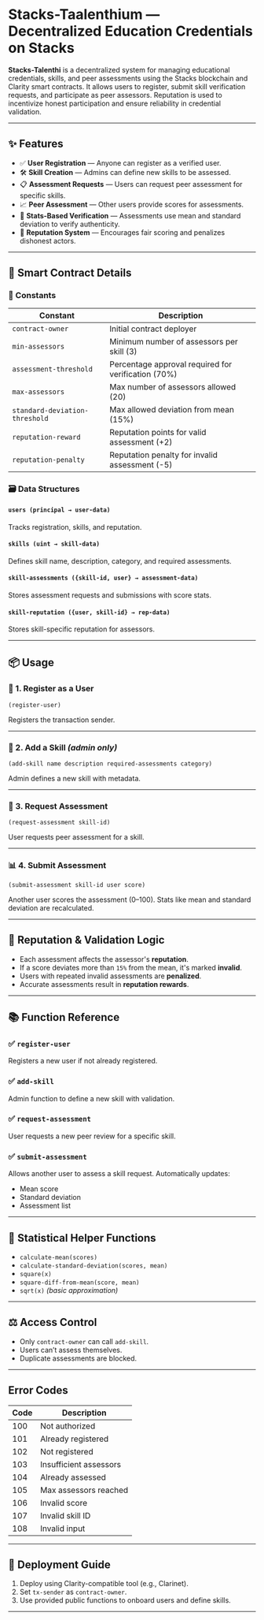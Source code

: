
#  Stacks-Taalenthium — Decentralized Education Credentials on Stacks

**Stacks-Talenthi** is a decentralized system for managing educational credentials, skills, and peer assessments using the Stacks blockchain and Clarity smart contracts. It allows users to register, submit skill verification requests, and participate as peer assessors. Reputation is used to incentivize honest participation and ensure reliability in credential validation.

---

## ✨ Features

* ✅ **User Registration** — Anyone can register as a verified user.
* 🛠️ **Skill Creation** — Admins can define new skills to be assessed.
* 📋 **Assessment Requests** — Users can request peer assessment for specific skills.
* 📈 **Peer Assessment** — Other users provide scores for assessments.
* 🧮 **Stats-Based Verification** — Assessments use mean and standard deviation to verify authenticity.
* 🌟 **Reputation System** — Encourages fair scoring and penalizes dishonest actors.

---

## 🔧 Smart Contract Details

### 📄 Constants

| Constant                       | Description                                         |
| ------------------------------ | --------------------------------------------------- |
| `contract-owner`               | Initial contract deployer                           |
| `min-assessors`                | Minimum number of assessors per skill (3)           |
| `assessment-threshold`         | Percentage approval required for verification (70%) |
| `max-assessors`                | Max number of assessors allowed (20)                |
| `standard-deviation-threshold` | Max allowed deviation from mean (15%)               |
| `reputation-reward`            | Reputation points for valid assessment (+2)         |
| `reputation-penalty`           | Reputation penalty for invalid assessment (-5)      |

### 🗃 Data Structures

#### `users (principal → user-data)`

Tracks registration, skills, and reputation.

#### `skills (uint → skill-data)`

Defines skill name, description, category, and required assessments.

#### `skill-assessments ({skill-id, user} → assessment-data)`

Stores assessment requests and submissions with score stats.

#### `skill-reputation ({user, skill-id} → rep-data)`

Stores skill-specific reputation for assessors.

---

## 📦 Usage

### 🔐 1. Register as a User

```clarity
(register-user)
```

Registers the transaction sender.

---

### 🧠 2. Add a Skill *(admin only)*

```clarity
(add-skill name description required-assessments category)
```

Admin defines a new skill with metadata.

---

### 🧾 3. Request Assessment

```clarity
(request-assessment skill-id)
```

User requests peer assessment for a skill.

---

### 📊 4. Submit Assessment

```clarity
(submit-assessment skill-id user score)
```

Another user scores the assessment (0–100). Stats like mean and standard deviation are recalculated.

---

## 🧮 Reputation & Validation Logic

* Each assessment affects the assessor's **reputation**.
* If a score deviates more than `15%` from the mean, it's marked **invalid**.
* Users with repeated invalid assessments are **penalized**.
* Accurate assessments result in **reputation rewards**.

---

## 📚 Function Reference

### ✅ `register-user`

Registers a new user if not already registered.

### ✅ `add-skill`

Admin function to define a new skill with validation.

### ✅ `request-assessment`

User requests a new peer review for a specific skill.

### ✅ `submit-assessment`

Allows another user to assess a skill request. Automatically updates:

* Mean score
* Standard deviation
* Assessment list

---

## 🧠 Statistical Helper Functions

* `calculate-mean(scores)`
* `calculate-standard-deviation(scores, mean)`
* `square(x)`
* `square-diff-from-mean(score, mean)`
* `sqrt(x)` *(basic approximation)*

---

## ⚖️ Access Control

* Only `contract-owner` can call `add-skill`.
* Users can’t assess themselves.
* Duplicate assessments are blocked.

---

##  Error Codes

| Code | Description            |
| ---- | ---------------------- |
| 100  | Not authorized         |
| 101  | Already registered     |
| 102  | Not registered         |
| 103  | Insufficient assessors |
| 104  | Already assessed       |
| 105  | Max assessors reached  |
| 106  | Invalid score          |
| 107  | Invalid skill ID       |
| 108  | Invalid input          |

---

## 🚀 Deployment Guide

1. Deploy using Clarity-compatible tool (e.g., Clarinet).
2. Set `tx-sender` as `contract-owner`.
3. Use provided public functions to onboard users and define skills.

---
